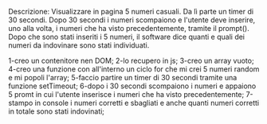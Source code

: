 Descrizione:
Visualizzare in pagina 5 numeri casuali. Da lì parte un timer di 30 secondi. Dopo 30 secondi i numeri scompaiono e l'utente deve inserire, uno alla volta, i numeri che ha visto precedentemente, tramite il prompt(). Dopo che sono stati inseriti i 5 numeri, il software dice quanti e quali dei numeri da indovinare sono stati individuati.

1-creo un contenitore nen DOM;
2-lo recupero in js;
3-creo un array vuoto;
4-creo una funzione con all'interno un ciclo for che mi crei 5 numeri random e mi popoli l'array;
5-faccio partire un timer di 30 secondi tramite una funzione setTimeout;
6-dopo i 30 secondi scompaiono i numeri e appaiono 5 promt in cui l'utente inserisce i numeri che ha visto precedentemente;
7-stampo in console i numeri corretti e sbagliati e anche quanti numeri corretti in totale sono stati indovinati;
